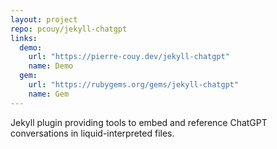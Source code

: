 ```yaml
---
layout: project
repo: pcouy/jekyll-chatgpt
links:
  demo:
    url: "https://pierre-couy.dev/jekyll-chatgpt"
    name: Demo
  gem:
    url: "https://rubygems.org/gems/jekyll-chatgpt"
    name: Gem
---
```


Jekyll plugin providing tools to embed and reference ChatGPT conversations in liquid-interpreted files.
